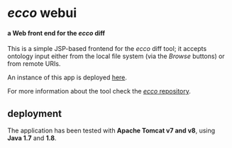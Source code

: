 *ecco* webui
====

#### a Web front end for the *ecco* diff ####

This is a simple JSP-based frontend for the *ecco* diff tool; it accepts ontology input either from the local file system (via the *Browse* buttons) or from remote URIs. 

An instance of this app is deployed [here](http://ecco-rsgtools.rhcloud.com/).

For more information about the tool check the [*ecco* repository](https://github.com/rsgoncalves/ecco).


deployment
--------------------
The application has been tested with **Apache Tomcat v7 and v8**, using **Java 1.7** and **1.8**. 